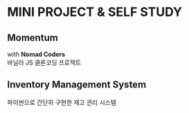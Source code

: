 # MINI PROJECT & SELF STUDY

## Momentum
with **Nomad Coders**  
바닐라 JS 클론코딩 프로젝트

## Inventory Management System
파이썬으로 간단히 구현한 재고 관리 시스템  